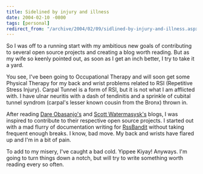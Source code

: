 ```yaml
---
title: Sidelined by injury and illness
date: 2004-02-10 -0800
tags: [personal]
redirect_from: "/archive/2004/02/09/sidlined-by-injury-and-illness.aspx/"
---
```


So I was off to a running start with my ambitious new goals of
contributing to several open source projects and creating a blog worth
reading. But as my wife so keenly pointed out, as soon as I get an inch
better, I try to take it a yard.

You see, I've been going to Occupational Therapy and will soon get some
Physical Therapy for my back and wrist problems related to RSI
(Repetitive Stress Injury). Carpal Tunnel is a form of RSI, but it is
not what I am afflicted with. I have ulnar neuritis with a dash of
tendinitis and a sprinkle of cubital tunnel syndrom (carpal's lesser
known cousin from the Bronx) thrown in.

After reading [Dare
Obasanjo's](http://www.25hoursaday.com/weblog/SyndicationService.asmx/GetRss "Dare's Blog")
and [Scott Watermasysk's](http://scottwater.com/Blog/rss.aspx) blogs, I
was inspired to contribute to their respective open source projects. I
started out with a mad flurry of documentation writing for
[RssBandit](http://www.rssbandit.org) without taking frequent enough
breaks. I know, bad move. My back and wrists have flared up and I'm in a
bit of pain.

To add to my misery, I've caught a bad cold. Yippee Kiyay! Anyways. I'm
going to turn things down a notch, but will try to write something worth
reading every so often.

